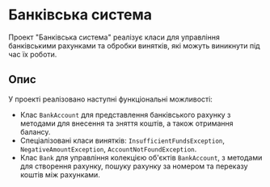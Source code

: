 # Банківська система

Проект "Банківська система" реалізує класи для управління банківськими рахунками та обробки винятків, які можуть виникнути під час їх роботи.

## Опис

У проекті реалізовано наступні функціональні можливості:
- Клас `BankAccount` для представлення банківського рахунку з методами для внесення та зняття коштів, а також отримання балансу.
- Спеціалізовані класи винятків: `InsufficientFundsException`, `NegativeAmountException`, `AccountNotFoundException`.
- Клас `Bank` для управління колекцією об'єктів `BankAccount`, з методами для створення рахунку, пошуку рахунку за номером та переказу коштів між рахунками.
